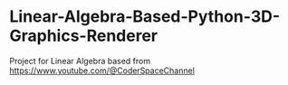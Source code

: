 # Linear-Algebra-Based-Python-3D-Graphics-Renderer
Project for Linear Algebra based from https://www.youtube.com/@CoderSpaceChannel

